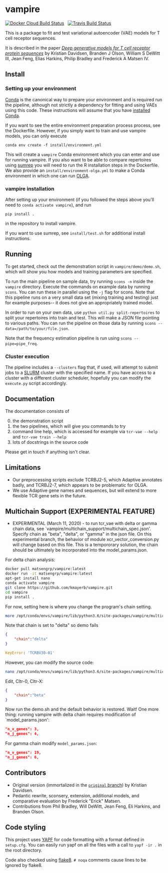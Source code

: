 # vampire

[![Docker Cloud Build Status](https://img.shields.io/docker/cloud/build/matsengrp/vampire.svg)](https://cloud.docker.com/u/matsengrp/repository/docker/matsengrp/vampire/general) &nbsp;
[![Travis Build Status](https://travis-ci.com/kmayerb/vampire.svg?branch=master)](https://travis-ci.com/kmayerb/vampire)

This is a package to fit and test variational autoencoder (VAE) models for T cell receptor sequences.

It is described in the paper [_Deep generative models for T cell receptor protein sequences_](https://elifesciences.org/articles/46935) by Kristian Davidsen, Branden J Olson, William S DeWitt III, Jean Feng, Elias Harkins, Philip Bradley and Frederick A Matsen IV.


## Install

### Setting up your environment

[Conda](https://conda.io) is the canonical way to prepare your environment and is required run the pipeline, although not strictly a dependency for fitting and using VAEs using this code.
These instructions will assume that you have [installed Conda](https://conda.io/projects/conda/en/latest/user-guide/install/index.html).

If you want to see the entire environment preparation process process, see the Dockerfile.
However, if you simply want to train and use vampire models, you can only execute

    conda env create -f install/environment.yml

This will create a `vampire` Conda environment which you can enter and use for running vampire.
If you also want to be able to compare repertoires using [sumrep](https://github.com/matsengrp/sumrep/) you will need to run the R installation steps in the Dockerfile.
We also provide an `install/environment-olga.yml` to make a Conda environment in which one can run [OLGA](https://github.com/zsethna/OLGA/).

### vampire installation

After setting up your environment (if you followed the steps above you'll need to `conda activate vampire`), and run

    pip install .

in the repository to install vampire.

If you want to use sumrep, see `install/test.sh` for additional install instructions.


## Running

To get started, check out the demonstration script in `vampire/demo/demo.sh`, which will show you how models and training parameters are specified.

To run the main pipeline on sample data, try running `scons -n` inside the `vampire` directory.
Execute the commands on example data by running `scons`.
You can run these in parallel using the `-j` flag for scons.
Note that this pipeline runs on a very small data set (mixing training and testing) just for example purposes-- it does not give an appropriately trained model.

In order to run on your own data, use `python util.py split-repertoires` to split your repertoires into train and test.
This will make a JSON file pointing to various paths.
You can run the pipeline on those data by running `scons --data=/path/to/your/file.json`.

Note that the frequency estimation pipeline is run using `scons --pipe=pipe_freq`.

### Cluster execution

The pipeline includes a `--clusters` flag that, if used, will attempt to submit jobs to a [SLURM](https://slurm.schedmd.com/overview.html) cluster with the specified name.
If you have access to a cluster with a different cluster scheduler, hopefully you can modify the `execute.py` script accordingly.


## Documentation

The documentation consists of

0. the demonstration script
1. the two pipelines, which will give you commands to try
2. command line help, which is accessed for example via `tcr-vae --help` and `tcr-vae train --help`
3. lots of docstrings in the source code

Please get in touch if anything isn't clear.


## Limitations

* Our preprocessing scripts exclude TCRBJ2-5, which Adaptive annotates badly, and TCRBJ2-7, which appears to be problematic for OLGA.
* We use Adaptive gene names and sequences, but will extend to more flexible TCR gene sets in the future.

## Multichain Support (EXPERIMENTAL FEATURE)

* EXPERIMENTAL (March 11, 2020) - to run tcr_vae  with delta or gamma chain data, see `vampire/multichain_support/multichain_spec.json'. Specify chain as "beta", "delta", or "gamma" in the json file. On this experimental branch, the behavior of module xcr_vector_conversion.py will change based on
this file. This is a tempororary solution, the chain should be ultimately be incorporated into the model_params.json.

For delta chain analysis:

```bash
docker pull matsengrp/vampire:latest
docker run -it matsengrp/vampire:latest
apt-get install nano
conda activate vampire
git clone https://github.com/kmayerb/vampire.git
cd vampire
pip install .
```

For now, setting here is where you change the 
program's chain setting.

```bash
more /opt/conda/envs/vampire/lib/python3.6/site-packages/vampire/multichain_support/multichain_spec.json
```

Note that chain is set to "delta" so demo fails
```json
{
    "chain":"delta"
}
```

```python
KeyError: 'TCRBV30-01'
```

However, you can modify the source code:

```bash
nano /opt/conda/envs/vampire/lib/python3.6/site-packages/vampire/multichain_support/multichain_spec.json
```

Edit, Cltr-0, Cltr-X:
```json
{
    "chain":"beta"
}
```
Now run the demo.sh and the default behavior is restored. Wait! One more thing: running vampire with delta chain requires modification of `model_params.json':

```json
"n_v_genes": 3,
"n_j_genes": 4,
```

For gamma chain modify `model_params.json`:

```json
"n_v_genes": 19,
"n_j_genes": 6,
```

## Contributors

* Original version (immortalized in the [`original` branch](https://github.com/matsengrp/vampire/tree/original)) by Kristian Davidsen.
* Pedantic rewrite, sconsery, extension, additional models, and comparative evaluation by Frederick "Erick" Matsen.
* Contributions from Phil Bradley, Will DeWitt, Jean Feng, Eli Harkins, and Branden Olson.


## Code styling

This project uses [YAPF](https://github.com/google/yapf) for code formatting with a format defined in `setup.cfg`.
You can easily run yapf on all the files with a call to `yapf -ir .` in the root directory.

Code also checked using [flake8](http://flake8.pycqa.org/en/latest/).
`# noqa` comments cause lines to be ignored by flake8.
